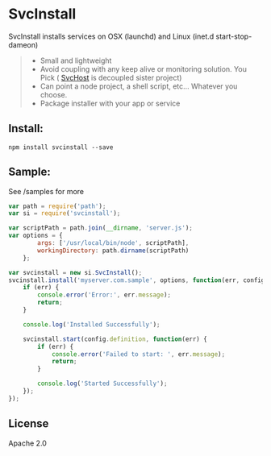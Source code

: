 # SvcInstall

SvcInstall installs services on OSX (launchd) and Linux (inet.d start-stop-dameon)


>  - Small and lightweight
>  - Avoid coupling with any keep alive or monitoring solution.  You Pick ( [SvcHost] is decoupled sister project)
>  - Can point a node project, a shell script, etc... Whatever you choose.
>  - Package installer with your app or service

## Install:

    npm install svcinstall --save


## Sample:
See /samples for more

```js
var path = require('path');
var si = require('svcinstall');

var scriptPath = path.join(__dirname, 'server.js');
var options = { 
		args: ['/usr/local/bin/node', scriptPath],
		workingDirectory: path.dirname(scriptPath)
	};

var svcinstall = new si.SvcInstall();
svcinstall.install('myserver.com.sample', options, function(err, config){
	if (err) {
		console.error('Error:', err.message);
		return;
	}

	console.log('Installed Successfully');

	svcinstall.start(config.definition, function(err) {
		if (err) {
			console.error('Failed to start: ', err.message);
			return;
		}

		console.log('Started Successfully');
	});
});
```

License
----

Apache 2.0

[svchost]:http://github.com/bryanmacfarlane/svchost

